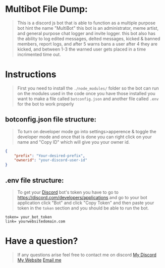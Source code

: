 # Multibot File Dump: 
> This is a discord js bot that is able to function as a multiple purpose bot hint the name "MultiBot" this bot is an administrator, meme artist, and general purpose chat logger and invite logger. this bot also has the ability to log edited messages, delted messages, kicked & banned members, report logs, and after 5 warns bans a user after 4 they are kicked, and between 1-3 the warned user gets placed in a time incrimented time out.

# Instructions
> First you need to install the `./node_modules/` folder so the bot can run on the modules used in the code once you have those installed you want to make a file called `botconfig.json` and another file called `.env` for the bot to work properly 

## botconfig.json file structure: 
> To turn on developer mode go into settings>apperence & toggle the developer mode and once that is done you can right click on your name and "Copy ID" which will give you your owner id.
```json
{
    "prefix": "Your-desired-prefix",
    "ownerid": "your-discord-user-id" 
}
```

## .env file structure: 
> To get your [Discord](https://discord.com/developers/applications/me) bot's token you have to go to https://discord.com/developers/applications and go to your bot application click "Bot" and click "Copy Token" and then paste your token in the `token` section and you should be able to run the bot. 
```
token= your_bot_token
link= yourwebsitedomain.com
```

# Have a question? 
> If any questions arise feel free to contact me on discord 
[My Discord](https://discord.gg/KVTZdZw)
[My Website](https://hunterswebdesigns.tk)
[Email me](mailto:cadmdtdev@gmail.com?subject[Github%20Question])
